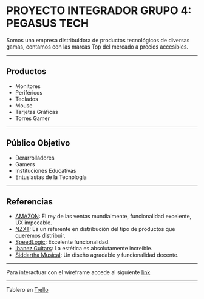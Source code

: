 # PROYECTO INTEGRADOR GRUPO 4: PEGASUS TECH

Somos una empresa distribuidora de productos tecnológicos de diversas gamas,
contamos con las marcas Top del mercado a precios accesibles.

--------------------------------

## Productos
* Monitores
* Periféricos
* Teclados
* Mouse
* Tarjetas Gráficas
* Torres Gamer

-------------------------------

## Público Objetivo
* Derarrolladores
* Gamers
* Instituciones Educativas
* Entusiastas de la Tecnología

------------------------------

## Referencias
* [AMAZON](https://www.amazon.com): El rey de las ventas mundialmente, funcionalidad excelente, UX impecable.
* [NZXT](https://nzxt.com/en-GB): Es un referente en distribución del tipo de productos que queremos distribuir.
* [SpeedLogic](https://speedlogic.com.co/): Excelente funcionalidad.
* [Ibanez Guitars](https://www.ibanez.com/na/): La estética es absolutamente increíble.
* [Siddartha Musical](https://www.siddharthamusical.com/): Un diseño agradable y funcionalidad decente.

------------------------------

Para interactuar con el wireframe accede al siguiente [link](https://app.uizard.io/p/ee4b0641)

------------------------------

Tablero en [Trello](https://trello.com/invite/b/YXDkvEE9/5279f54142754815d4d4b2ec062e0b4a/tareas-gp4)